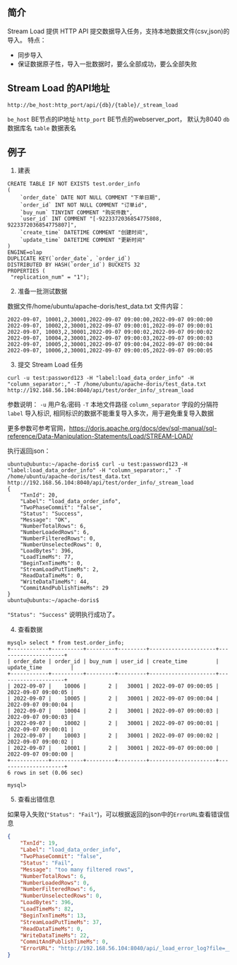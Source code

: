 简介
-----
Stream Load 提供 HTTP API 提交数据导入任务，支持本地数据文件(csv,json)的导入。
特点：
- 同步导入
- 保证数据原子性，导入一批数据时，要么全部成功，要么全部失败



Stream Load 的API地址
----

```
http://be_host:http_port/api/{db}/{table}/_stream_load 

```
 `be_host`      BE节点的IP地址
 `http_port`  BE节点的webserver_port， 默认为8040
 `db`                数据库名
 `table`          数据表名


例子
---- 

1) 建表
```
CREATE TABLE IF NOT EXISTS test.order_info  
(  
    `order_date` DATE NOT NULL COMMENT "下单日期",  
    `order_id` INT NOT NULL COMMENT "订单id",  
    `buy_num` TINYINT COMMENT "购买件数",  
    `user_id` INT COMMENT "[-9223372036854775808, 9223372036854775807]",  
    `create_time` DATETIME COMMENT "创建时间",  
    `update_time` DATETIME COMMENT "更新时间"
)  
ENGINE=olap  
DUPLICATE KEY(`order_date`, `order_id`)  
DISTRIBUTED BY HASH(`order_id`) BUCKETS 32  
PROPERTIES (  
 "replication_num" = "1"); 
```

2) 准备一批测试数据

数据文件/home/ubuntu/apache-doris/test_data.txt
文件内容：

```
2022-09-07, 10001,2,30001,2022-09-07 09:00:00,2022-09-07 09:00:00
2022-09-07, 10002,2,30001,2022-09-07 09:00:01,2022-09-07 09:00:01
2022-09-07, 10003,2,30001,2022-09-07 09:00:02,2022-09-07 09:00:02
2022-09-07, 10004,2,30001,2022-09-07 09:00:03,2022-09-07 09:00:03
2022-09-07, 10005,2,30001,2022-09-07 09:00:04,2022-09-07 09:00:04
2022-09-07, 10006,2,30001,2022-09-07 09:00:05,2022-09-07 09:00:05
```

3) 提交 Stream Load 任务

```
curl -u test:password123 -H "label:load_data_order_info" -H "column_separator:," -T /home/ubuntu/apache-doris/test_data.txt http://192.168.56.104:8040/api/test/order_info/_stream_load
```

参数说明：
`-u` 用户名:密码
`-T` 本地文件路径
`column_separator` 字段的分隔符
`label`   导入标识, 相同标识的数据不能重复导入多次，用于避免重复导入数据

更多参数可参考官网，https://doris.apache.org/docs/dev/sql-manual/sql-reference/Data-Manipulation-Statements/Load/STREAM-LOAD/


执行返回json：
```
ubuntu@ubuntu:~/apache-doris$ curl -u test:password123 -H "label:load_data_order_info" -H "column_separator:," -T /home/ubuntu/apache-doris/test_data.txt http://192.168.56.104:8040/api/test/order_info/_stream_load
{
    "TxnId": 20,
    "Label": "load_data_order_info",
    "TwoPhaseCommit": "false",
    "Status": "Success",
    "Message": "OK",
    "NumberTotalRows": 6,
    "NumberLoadedRows": 6,
    "NumberFilteredRows": 0,
    "NumberUnselectedRows": 0,
    "LoadBytes": 396,
    "LoadTimeMs": 77,
    "BeginTxnTimeMs": 0,
    "StreamLoadPutTimeMs": 2,
    "ReadDataTimeMs": 0,
    "WriteDataTimeMs": 44,
    "CommitAndPublishTimeMs": 29
}
ubuntu@ubuntu:~/apache-doris$
```
`"Status": "Success"` 说明执行成功了。

4) 查看数据

```
mysql> select * from test.order_info;
+------------+----------+---------+---------+---------------------+---------------------+
| order_date | order_id | buy_num | user_id | create_time         | update_time         |
+------------+----------+---------+---------+---------------------+---------------------+
| 2022-09-07 |    10006 |       2 |   30001 | 2022-09-07 09:00:05 | 2022-09-07 09:00:05 |
| 2022-09-07 |    10005 |       2 |   30001 | 2022-09-07 09:00:04 | 2022-09-07 09:00:04 |
| 2022-09-07 |    10004 |       2 |   30001 | 2022-09-07 09:00:03 | 2022-09-07 09:00:03 |
| 2022-09-07 |    10002 |       2 |   30001 | 2022-09-07 09:00:01 | 2022-09-07 09:00:01 |
| 2022-09-07 |    10003 |       2 |   30001 | 2022-09-07 09:00:02 | 2022-09-07 09:00:02 |
| 2022-09-07 |    10001 |       2 |   30001 | 2022-09-07 09:00:00 | 2022-09-07 09:00:00 |
+------------+----------+---------+---------+---------------------+---------------------+
6 rows in set (0.06 sec)

mysql>

```


5) 查看出错信息

如果导入失败(`"Status": "Fail"`)，可以根据返回的json中的`ErrorURL`查看错误信息

```json
{
    "TxnId": 19,
    "Label": "load_data_order_info",
    "TwoPhaseCommit": "false",
    "Status": "Fail",
    "Message": "too many filtered rows",
    "NumberTotalRows": 6,
    "NumberLoadedRows": 0,
    "NumberFilteredRows": 6,
    "NumberUnselectedRows": 0,
    "LoadBytes": 396,
    "LoadTimeMs": 82,
    "BeginTxnTimeMs": 13,
    "StreamLoadPutTimeMs": 37,
    "ReadDataTimeMs": 0,
    "WriteDataTimeMs": 22,
    "CommitAndPublishTimeMs": 0,
    "ErrorURL": "http://192.168.56.104:8040/api/_load_error_log?file=__shard_12/error_log_insert_stmt_fc406c9ec2ab000e-9b2ae69ce54e9c8a_fc406c9ec2ab000e_9b2ae69ce54e9c8a"
}
```